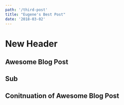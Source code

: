 ```yaml
---
path: '/third-post'
title: "Eugene's Best Post"
date: '2018-03-02'
---
```


# New Header

## Awesome Blog Post

## Sub

## Conitnuation of Awesome Blog Post
